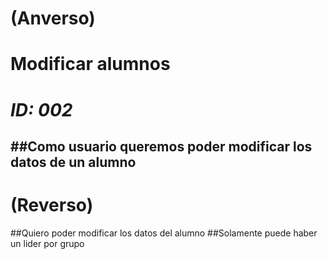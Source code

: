 # **(Anverso)**
# **Modificar alumnos**
# *ID: 002*
##Como usuario queremos poder modificar los datos de un alumno
----------
# **(Reverso)**
##Quiero poder modificar los datos del alumno
##Solamente puede haber un lider por grupo